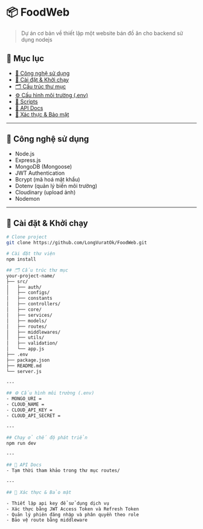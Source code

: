 # 📦 FoodWeb

> Dự án cơ bản về thiết lập một website bán đồ ăn cho backend sử dụng nodejs

## 📁 Mục lục

- [🧱 Công nghệ sử dụng](#-công-nghệ-sử-dụng)
- [🚀 Cài đặt & Khởi chạy](#-cài-đặt--khởi-chạy)
- [🗂️ Cấu trúc thư mục](#️-cấu-trúc-thư-mục)
- [⚙️ Cấu hình môi trường (.env)](#️-cấu-hình-môi-trường-env)
- [🧪 Scripts](#-scripts)
- [📡 API Docs](#-api-docs)
- [🔐 Xác thực & Bảo mật](#-xác-thực--bảo-mật)

---

## 🧱 Công nghệ sử dụng

- Node.js
- Express.js
- MongoDB (Mongoose)
- JWT Authentication
- Bcrypt (mã hoá mật khẩu)
- Dotenv (quản lý biến môi trường)
- Cloudinary (upload ảnh)
- Nodemon

---

## 🚀 Cài đặt & Khởi chạy

```bash
# Clone project
git clone https://github.com/LongVuratOk/FoodWeb.git

# Cài đặt thư viện
npm install

## 🗂️ Cấu trúc thư mục
your-project-name/
├── src/
│   ├── auth/
│   ├── configs/
│   ├── constants
│   ├── controllers/
│   ├── core/
│   ├── services/
│   ├── models/
│   ├── routes/
│   ├── middlewares/
│   ├── utils/
│   ├── validation/
│   └── app.js
├── .env
├── package.json
├── README.md
└── server.js

---

## ⚙️ Cấu hình môi trường (.env)
- MONGO_URI = 
- CLOUD_NAME = 
- CLOUD_API_KEY = 
- CLOUD_API_SECRET =

---

## Chạy ở chế độ phát triển
npm run dev

---

## 📡 API Docs
- Tạm thời tham khảo trong thư mục routes/

---

## 🔐 Xác thực & Bảo mật

- Thiết lập api key để sử dụng dịch vụ
- Xác thực bằng JWT Access Token và Refresh Token
- Quản lý phiên đăng nhập và phân quyền theo role
- Bảo vệ route bằng middleware
